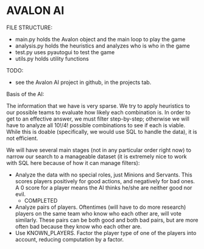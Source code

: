 # AVALON AI

FILE STRUCTURE:
- main.py holds the Avalon object and the main loop to play the game
- analysis.py holds the heuristics and analyzes who is who in the game
- test.py uses pyautogui to test the game
- utils.py holds utility functions

TODO:

- see the Avalon AI project in github, in the projects tab.

Basis of the AI:

The information that we have is very sparse. We try to apply heuristics to our possible teams to evaluate how likely each combination is. In order to get to an effective answer, we must filter step-by-step; otherwise we will have to analyze all 10!/4! possible combinations to see if each is viable. While this is doable (specifically, we would use SQL to handle the data), it is not efficient.

We will have several main stages (not in any particular order right now) to narrow our search to a manageable dataset (it is extremely nice to work with SQL here because of how it can manage filters):

- Analyze the data with no special roles, just Minions and Servants. This scores players positively for good actions, and negatively for bad ones. A 0 score for a player means the AI thinks he/she are neither good nor evil.
    - COMPLETED
- Analyze pairs of players. Oftentimes (will have to do more research) players on the same team who know who each other are, will vote similarly. These pairs can be both good and both bad pairs, but are more often bad because they know who each other are.
- Use KNOWN_PLAYERS. Factor the player type of one of the players into account, reducing computation by a factor.

